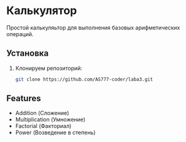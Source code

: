 # Калькулятор

Простой калькуляьтор для выполнения базовых арифметических операций.

## Установка

1. Клонируем репозиторий:
    ```bash
    git clone https://github.com/AS777-coder/laba3.git

## Features
- Addition (Сложение)
- Multiplication (Умножение)
- Factorial (Факториал)
- Power (Возведение в степень)